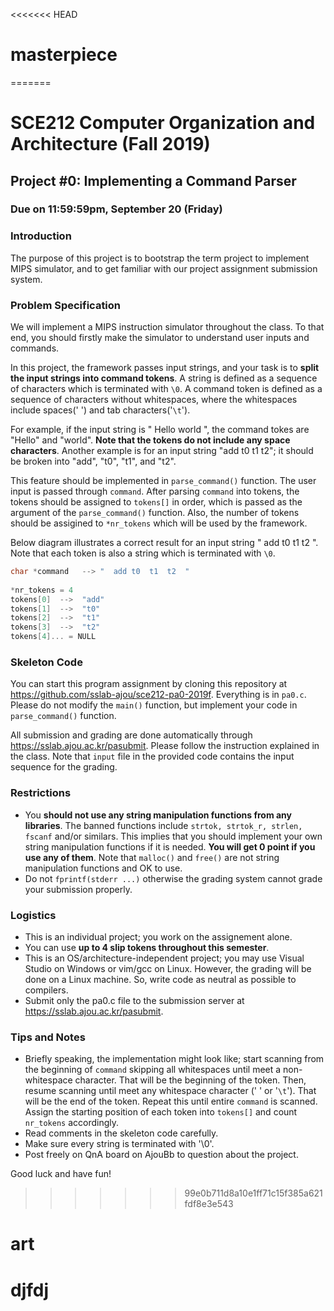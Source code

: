 <<<<<<< HEAD
# masterpiece
=======
# SCE212 Computer Organization and Architecture (Fall 2019)

## Project #0: Implementing a Command Parser

### Due on 11:59:59pm, September 20 (Friday)


### Introduction

The purpose of this project is to bootstrap the term project to implement MIPS simulator, and to get familiar with our project assignment submission system.


### Problem Specification

We will implement a MIPS instruction simulator throughout the class. To that end, you should firstly make the simulator to understand user inputs and commands.

In this project, the framework passes input strings, and your task is to **split the input strings into command tokens**. A string is defined as a sequence of characters which is terminated with `\0`.  A command token is defined as a sequence of characters without whitespaces, where the whitespaces include spaces(' ') and tab characters('`\t`').

For example, if the input string is " Hello   world ", the command tokes are "Hello" and "world". **Note that the tokens do not include any space characters**. Another example is for an input string "add   t0   t1   t2"; it should be broken into "add", "t0", "t1", and "t2".

This feature should be implemented in `parse_command()` function. The user input is passed through `command`. After parsing `command` into tokens, the tokens should be assigned to `tokens[]` in order, which is passed as the argument of the `parse_command()` function. Also, the number of tokens should be assigined to `*nr_tokens` which will be used by the framework.

Below diagram illustrates a correct result for an input string "  add t0  t1  t2  ". Note that each token is also a string which is terminated with `\0`.

```c
char *command   --> "  add t0  t1  t2  "
 
*nr_tokens = 4
tokens[0]  -->  "add"
tokens[1]  -->  "t0"
tokens[2]  -->  "t1"
tokens[3]  -->  "t2"
tokens[4]... = NULL
```


### Skeleton Code

You can start this program assignment by cloning this repository at https://github.com/sslab-ajou/sce212-pa0-2019f. Everything is in `pa0.c`. Please do not modify the `main()` function, but implement your code in `parse_command()` function.

All submission and grading are done automatically through https://sslab.ajou.ac.kr/pasubmit. Please follow the instruction explained in the class. Note that `input` file in the provided code contains the input sequence for the grading.


### Restrictions

- You **should not use any string manipulation functions from any libraries**. The banned functions include `strtok, strtok_r, strlen, fscanf` and/or similars. This implies that you should implement your own string manipulation functions if it is needed. **You will get 0 point if you use any of them**. Note that `malloc()` and `free()` are not string manipulation functions and OK to use.
- Do not `fprintf(stderr ...)` otherwise the grading system cannot grade your submission properly.


### Logistics

- This is an individual project; you work on the assignement alone.
- You can use **up to 4 slip tokens throughout this semester**.
- This is an OS/architecture-independent project; you may use Visual Studio on Windows or vim/gcc on Linux. However, the grading will be done on a Linux machine. So, write code as neutral as possible to compilers.
- Submit only the pa0.c file to the submission server at https://sslab.ajou.ac.kr/pasubmit.


### Tips and Notes

- Briefly speaking, the implementation might look like; start scanning from the beginning of `command` skipping all whitespaces until meet a non-whitespace character. That will be the beginning of the token. Then, resume scanning until meet any whitespace character (' ' or '`\t`'). That will be the end of the token. Repeat this until entire `command` is scanned. Assign the starting position of each token into `tokens[]` and count `nr_tokens` accordingly.
- Read comments in the skeleton code carefully.
- Make sure every string is terminated with '\0'.
- Post freely on QnA board on AjouBb to question about the project.



Good luck and have fun!
>>>>>>> 99e0b711d8a10e1ff71c15f385a621fdf8e3e543
# art
# djfdj
